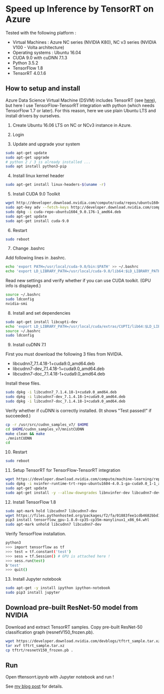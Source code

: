 # Speed up Inference by TensorRT on Azure

Tested with the following platform :

- Virtual Machines : Azure NC series (NVIDIA K80), NC v3 series (NVIDIA V100 - Volta architecture)
- Operating systems : Ubuntu 16.04
- CUDA 9.0 with cuDNN 7.1.3
- Python 3.5.2
- TensorFlow 1.8
- TensorRT 4.0.1.6

## How to setup and install

Azure Data Science Virtual Machine (DSVM) includes TensorRT (see [here](https://docs.microsoft.com/fi-FI/azure/machine-learning/data-science-virtual-machine/dsvm-deep-learning-ai-frameworks#tensorrt)), but here I use TensorFlow-TensorRT integration with python (which needs TensorFlow 1.7 or later). For this reason, here we use plain Ubuntu LTS and install drivers by ourselves.

1. Create Ubuntu 16.06 LTS on NC or NCv3 instance in Azure.

2. Login

3. Update and upgrade your system

```bash
sudo apt-get update
sudo apt-get upgrade
# python 2 / 3 is already installed ...
sudo apt install python3-pip
```

4. Install linux kernel header

```bash
sudo apt-get install linux-headers-$(uname -r)
```

5. Install CUDA 9.0 Toolkit

```bash
wget http://developer.download.nvidia.com/compute/cuda/repos/ubuntu1604/x86_64/cuda-repo-ubuntu1604_9.0.176-1_amd64.deb
sudo apt-key adv --fetch-keys http://developer.download.nvidia.com/compute/cuda/repos/ubuntu1604/x86_64/7fa2af80.pub
sudo dpkg -i cuda-repo-ubuntu1604_9.0.176-1_amd64.deb
sudo apt-get update
sudo apt-get install cuda-9.0
```

6. Restart

```bash
sudo reboot
```

7. Change .bashrc

Add following lines in .bashrc.

```bash
echo 'export PATH=/usr/local/cuda-9.0/bin:$PATH' >> ~/.bashrc
echo 'export LD_LIBRARY_PATH=/usr/local/cuda-9.0/lib64:$LD_LIBRARY_PATH' >> ~/.bashrc
```

Read new settings and verify whether if you can use CUDA toolkit. (GPU info is displayed.)

```bash
source ~/.bashrc
sudo ldconfig
nvidia-smi
```

8. Install and set dependencies

```bash
sudo apt-get install libcupti-dev
echo 'export LD_LIBRARY_PATH=/usr/local/cuda/extras/CUPTI/lib64:$LD_LIBRARY_PATH' >> ~/.bashrc
source ~/.bashrc
sudo ldconfig
```

9. Install cuDNN 7.1

First you must download the following 3 files from NVIDIA.

- libcudnn7_7.1.4.18-1+cuda9.0_amd64.deb
- libcudnn7-dev_7.1.4.18-1+cuda9.0_amd64.deb
- libcudnn7-doc_7.1.4.18-1+cuda9.0_amd64.deb

Install these files.

```bash
sudo dpkg -i libcudnn7_7.1.4.18-1+cuda9.0_amd64.deb
sudo dpkg -i libcudnn7-dev_7.1.4.18-1+cuda9.0_amd64.deb
sudo dpkg -i libcudnn7-doc_7.1.4.18-1+cuda9.0_amd64.deb
```

Verify whether if cuDNN is correctly installed. (It shows "Test passed!" if succeeded.)

```bash
cp -r /usr/src/cudnn_samples_v7/ $HOME
cd $HOME/cudnn_samples_v7/mnistCUDNN
make clean && make
./mnistCUDNN
cd
```

10. Restart

```bash
sudo reboot
```

11. Setup TensorRT for TensorFlow-TensorRT integration

```bash
wget https://developer.download.nvidia.com/compute/machine-learning/repos/ubuntu1604/x86_64/nvinfer-runtime-trt-repo-ubuntu1604-4.0.1-ga-cuda9.0_1-1_amd64.deb
sudo dpkg -i nvinfer-runtime-trt-repo-ubuntu1604-4.0.1-ga-cuda9.0_1-1_amd64.deb
sudo apt-get update
sudo apt-get install -y --allow-downgrades libnvinfer-dev libcudnn7-dev=7.1.4.18-1+cuda9.0 libcudnn7=7.1.4.18-1+cuda9.0
```

12. Install TensorFlow 1.8

```bash
sudo apt-mark hold libcudnn7 libcudnn7-dev
wget https://files.pythonhosted.org/packages/f2/fa/01883fee1cdb4682bbd188edc26da5982c459e681543bb7f99299fca8800/tensorflow_gpu-1.8.0-cp35-cp35m-manylinux1_x86_64.whl
pip3 install tensorflow_gpu-1.8.0-cp35-cp35m-manylinux1_x86_64.whl
sudo apt-mark unhold libcudnn7 libcudnn7-dev
```

Verify TensorFlow installation.

```bash
python3
>>> import tensorflow as tf
>>> test = tf.constant('test')
>>> sess = tf.Session() # GPU is attached here !
>>> sess.run(test)
b'test'
>>> quit()
```

13. Install Jupyter notebook

```bash
sudo apt-get -y install ipython ipython-notebook
sudo pip3 install jupyter
```

## Download pre-built ResNet-50 model from NVIDIA

Download and extract TensorRT samples. Copy pre-built ResNet-50 classification graph (resnetV150_frozen.pb).

```bash
wget https://developer.download.nvidia.com/devblogs/tftrt_sample.tar.xz
tar xvf tftrt_sample.tar.xz
cp tftrt/resnetV150_frozen.pb .
```

## Run

Open tftensorrt.ipynb with Jupyter notebook and run !

See [my blog post](https://tsmatz.wordpress.com/2018/07/07/tensorrt-tensorflow-python-on-azure-tutorial/) for details.

